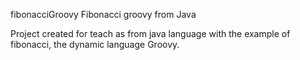 fibonacciGroovy
Fibonacci groovy from Java

Project created for teach as from java language with the example of fibonacci, the dynamic language Groovy.
